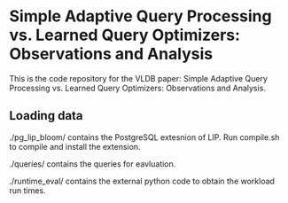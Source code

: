 # Simple Adaptive Query Processing vs. Learned Query Optimizers: Observations and Analysis

This is the code repository for the VLDB paper: Simple Adaptive Query Processing vs. Learned Query Optimizers: Observations and Analysis.

## Loading data ## 

./pg_lip_bloom/ contains the PostgreSQL extesnion of LIP. Run compile.sh to compile and install the extension. 

./queries/ contains the queries for eavluation. 

./runtime_eval/ contains the external python code to obtain the workload run times. 
